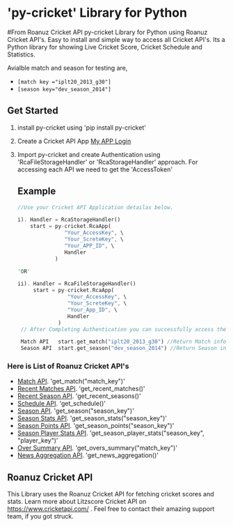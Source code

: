 # 'py-cricket' Library for Python
#From Roanuz Cricket API
py-cricket Library for Python using Roanuz Cricket API's.  Easy to install and simple way to access all Cricket API's. Its a Python library for showing Live Cricket Score, Cricket Schedule and Statistics.

Avialble match and season for testing are,
* `[match key ="iplt20_2013_g30"]`
* `[season key="dev_season_2014"]`


## Get Started
1. install py-cricket using 'pip install py-cricket'

2. Create a Cricket API App [My APP Login](https://www.cricketapi.com/login/?next=/apps/)

3. Import py-cricket and create Authentication using 'RcaFileStorageHandler' or 'RcaStorageHandler' approach. For accessing each API     we need to get the 'AccessToken'
   
   ## Example
   ```rust
   //Use your Cricket API Application detailas below.

   i). Handler = RcaStorageHandler()
       start = py-cricket.RcaApp(
                  "Your_AccessKey", \
                  "Your_ScreteKey", \
                  "Your_APP_ID", \
                  Handler
               )

   'OR'

   ii). Handler = RcaFileStorageHandler()
        start = py-cricket.RcaApp(
                   "Your_AccessKey", \
                   "Your_ScreteKey", \
                   "Your_App_ID", \
                   Handler
                )
    // After Completing Authentication you can successfully access the API's. For example,  

    Match API   start.get_match("iplt20_2013_g30") //Return Match information in json format
    Season API  start.get_season("dev_season_2014") //Return Season information in json format
    ```  


### Here is List of Roanuz Cricket API's

* [Match API](https://www.cricketapi.com/docs/match_api/).  'get_match("match_key")'
* [Recent Matches API](https://www.cricketapi.com/docs/recent_match_api/).  'get_recent_matches()'
* [Recent Season API](https://www.cricketapi.com/docs/recent_season_api/).  'get_recent_seasons()'
* [Schedule API](https://www.cricketapi.com/docs/schedule_api/).  'get_schedule()'
* [Season API](https://www.cricketapi.com/docs/season_api/).  'get_season("season_key")'
* [Season Stats API](https://www.cricketapi.com/docs/season_stats_api/).  'get_season_stats("season_key")'
* [Season Points API](https://www.cricketapi.com/docs/season_points_api/).  'get_season_points("season_key")'
* [Season Player Stats API](https://www.cricketapi.com/docs/season_player_stats_api/).  'get_season_player_stats("season_key", "player_key")'
* [Over Summary API](https://www.cricketapi.com/docs/over_summary_api/).  'get_overs_summary("match_key")'
* [News Aggregation API](https://www.cricketapi.com/docs/news_aggregation_api/).  'get_news_aggregation()'



## Roanuz Cricket API
This Library uses the Roanuz Cricket API for fetching cricket scores and stats. Learn more about Litzscore Cricket API on https://www.cricketapi.com/ . Feel free to contact their amazing support team, if you got struck.
